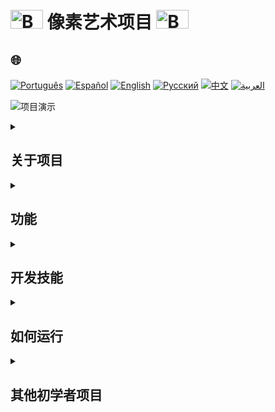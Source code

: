 # <img src="https://cdn-icons-png.flaticon.com/128/5701/5701867.png" alt="Beginner Logo" width="52" height="30" /> 像素艺术项目   <img src="https://cdn-icons-png.flaticon.com/128/5701/5701867.png" alt="Beginner Logo" width="52" height="30" />

## 🌐 
[![Português](https://img.shields.io/badge/Português-green)](https://github.com/SamuelRocha91/PixelsArt/blob/main/README.md) 
[![Español](https://img.shields.io/badge/Español-yellow)](https://github.com/SamuelRocha91/PixelsArt/blob/main/README_es.md) 
[![English](https://img.shields.io/badge/English-blue)](https://github.com/SamuelRocha91/PixelsArt/blob/main/README_en.md) 
[![Русский](https://img.shields.io/badge/Русский-lightgrey)](https://github.com/SamuelRocha91/PixelsArt/blob/main/README_ru.md) 
[![中文](https://img.shields.io/badge/中文-red)](https://github.com/SamuelRocha91/PixelsArt/blob/main/README_ch.md) 
[![العربية](https://img.shields.io/badge/العربية-orange)](https://github.com/SamuelRocha91/PixelsArt/blob/main/README_ar.md)

![项目演示](./gifs/paletadecores.gif)

<details>
  <summary><h2>关于项目</h2></summary>
  这是一个在 **Trybe** 的 **Web Development** 课程的 **基础** 模块中开发的评估项目。它探索了 **JavaScript**、**CSS** 和 **HTML** 的基本概念，重点在于 **DOM** 操作和 **Web Storage** 中的数据存储。

  项目的目标是创建一个像素艺术应用程序，用户可以从随机调色板中选择颜色并将其应用于方格网。该应用程序还允许存储所选颜色和网格的大小，即使在页面重新加载后也能保持。
</details>

<details>
  <summary><h2>功能</h2></summary>
  - 从 **随机调色板** 中选择颜色。
  - 将颜色应用于 **像素网格**。
  - 在浏览器中 **保存** 颜色和网格配置（使用 **Local Storage**）。
  - **调整** 网格中的方块数量。
  - **清除** 网格，移除已应用的颜色。
</details>

<details>
  <summary><h2>开发技能</h2></summary>
  在开发此项目期间，提升了以下技能：
  
  1. 操作 **DOM** 中的元素。
  2. 使用 **Web Storage** 实现数据持久化。
  3. 在实际环境中应用 **编程逻辑**。
  4. 实现 **循环结构**。
  5. 应用 **条件语句**。
  6. 通过 **函数** 模块化代码。
</details>

<details>
  <summary><h2>如何运行</h2></summary>
  1. 克隆此仓库：
     ```bash
     git clone https://github.com/SamuelRocha91/PixelsArt.git
     ```
  2. 进入项目目录：
     ```bash
     cd PixelsArt
     ```
  3. 在浏览器中打开 `index.html` 文件。
</details>

<details>
  <summary><h2>其他初学者项目</h2></summary>
  这是我在开发者初期制作的其他一些项目：
  
  - 🖥️ [二进制转换器](https://github.com/SamuelRocha91/Bin2Dec/blob/main/README_zh.md)
  - 🧮 [计算器](https://github.com/SamuelRocha91/calculator/blob/main/README_zh.md)
  - 🪐 [星球大战行星](https://github.com/SamuelRocha91/javascriptStarWarsPlanets/blob/main/README_zh.md)
  - 🦖 [表情包生成器](https://github.com/SamuelRocha91/memeGenerator/blob/main/README_zh.md)
  - 📝 [待办事项列表](https://github.com/SamuelRocha91/TodoList/blob/main/README_zh.md)
</details>
